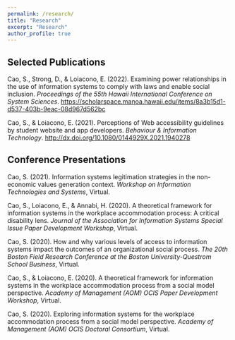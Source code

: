 ```yaml
---
permalink: /research/
title: "Research"
excerpt: "Research"
author_profile: true
---
```


## Selected Publications

Cao, S., Strong, D., & Loiacono, E. (2022). Examining power relationships in the use of information systems to comply with laws and enable social inclusion. *Proceedings of the 55th Hawaii International Conference on System Sciences*. https://scholarspace.manoa.hawaii.edu/items/8a3b15d1-d537-403b-9eac-08d967d562bc

Cao, S., & Loiacono, E. (2021). Perceptions of Web accessibility guidelines by student website and app developers. *Behaviour & Information Technology*.  http://dx.doi.org/10.1080/0144929X.2021.1940278

## Conference Presentations

Cao, S. (2021). Information systems legitimation strategies in the non-economic values generation context. *Workshop on Information Technologies and Systems*, Virtual.

Cao, S., Loiacono, E., & Annabi, H. (2020). A theoretical framework for information systems in the workplace accommodation process: A critical disability lens. *Journal of the Association for Information Systems Special Issue Paper Development Workshop*, Virtual.

Cao, S. (2020). How and why various levels of access to information systems impact the outcomes of an organizational social process. *The 20th Boston Field Research Conference at the Boston University-Questrom School Business*, Virtual.

Cao, S., & Loiacono, E. (2020). A theoretical framework for information systems in the workplace accommodation process from a social model perspective. *Academy of Management (AOM) OCIS Paper Development Workshop*, Virtual.

Cao, S. (2020). Exploring information systems for the workplace accommodation process from a social model perspective. *Academy of Management (AOM) OCIS Doctoral Consortium*, Virtual.

